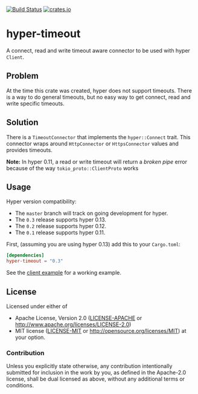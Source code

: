 [![Build Status](https://travis-ci.org/hjr3/hyper-timeout.svg?branch=master)](https://travis-ci.org/hjr3/hyper-timeout)
[![crates.io](https://img.shields.io/crates/v/hyper-timeout.svg)](https://crates.io/crates/hyper-timeout)

# hyper-timeout

A connect, read and write timeout aware connector to be used with hyper `Client`.

## Problem

At the time this crate was created, hyper does not support timeouts. There is a way to do general timeouts, but no easy way to get connect, read and write specific timeouts.

## Solution

There is a `TimeoutConnector` that implements the `hyper::Connect` trait. This connector wraps around `HttpConnector` or `HttpsConnector` values and provides timeouts.

**Note:** In hyper 0.11, a read or write timeout will return a _broken pipe_ error because of the way `tokio_proto::ClientProto` works

## Usage

Hyper version compatibility:

* The `master` branch will track on going development for hyper.
* The `0.3` release supports hyper 0.13.
* The `0.2` release supports hyper 0.12.
* The `0.1` release supports hyper 0.11.

First, (assuming you are using hyper 0.13) add this to your `Cargo.toml`:

```toml
[dependencies]
hyper-timeout = "0.3"
```

See the [client example](./examples/client.rs) for a working example.

## License

Licensed under either of
 * Apache License, Version 2.0 ([LICENSE-APACHE](LICENSE-APACHE) or http://www.apache.org/licenses/LICENSE-2.0)
 * MIT license ([LICENSE-MIT](LICENSE-MIT) or http://opensource.org/licenses/MIT)
at your option.

### Contribution

Unless you explicitly state otherwise, any contribution intentionally submitted
for inclusion in the work by you, as defined in the Apache-2.0 license, shall be dual licensed as above, without any
additional terms or conditions.
